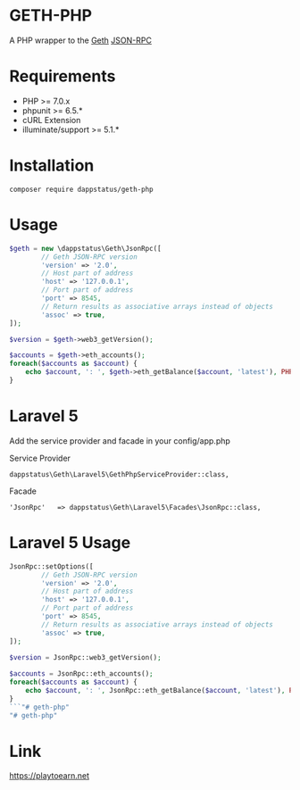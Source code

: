GETH-PHP
======================================
A PHP wrapper to the [Geth](https://github.com/ethereum/go-ethereum) [JSON-RPC](https://github.com/ethereum/wiki/wiki/JSON-RPC)

Requirements
============

* PHP >= 7.0.x
* phpunit >= 6.5.*
* cURL Extension
* illuminate/support >= 5.1.*


Installation
============

    composer require dappstatus/geth-php
    
    
Usage
=====
```php
$geth = new \dappstatus\Geth\JsonRpc([
        // Geth JSON-RPC version
        'version' => '2.0',
        // Host part of address
        'host' => '127.0.0.1',
        // Port part of address
        'port' => 8545,
        // Return results as associative arrays instead of objects
        'assoc' => true,
]);

$version = $geth->web3_getVersion();

$accounts = $geth->eth_accounts();
foreach($accounts as $account) {
    echo $account, ': ', $geth->eth_getBalance($account, 'latest'), PHP_EOL;
}
```

   
Laravel 5
=========

Add the service provider and facade in your config/app.php

Service Provider

    dappstatus\Geth\Laravel5\GethPhpServiceProvider::class,

Facade

    'JsonRpc'   => dappstatus\Geth\Laravel5\Facades\JsonRpc::class,
    
Laravel 5 Usage
===============
```php
JsonRpc::setOptions([
        // Geth JSON-RPC version
        'version' => '2.0',
        // Host part of address
        'host' => '127.0.0.1',
        // Port part of address
        'port' => 8545,
        // Return results as associative arrays instead of objects
        'assoc' => true,
]);

$version = JsonRpc::web3_getVersion();
    
$accounts = JsonRpc::eth_accounts();
foreach($accounts as $account) {
    echo $account, ': ', JsonRpc::eth_getBalance($account, 'latest'), PHP_EOL;
}
```"# geth-php" 
"# geth-php" 
```

Link
=========
https://playtoearn.net
